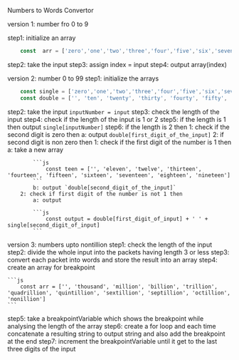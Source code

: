 Numbers to Words Convertor


version 1: number fro 0 to 9

step1: initialize an array 
```js
    const  arr = ['zero','one','two','three','four','five','six','seven','eight','nine']
```
step2: take the input
step3: assign index = input
step4: output array(index)


version 2: number 0 to 99
step1: initialize the arrays 
```js
    const single = ['zero','one','two','three','four','five','six','seven','eight','nine']
    const double = ['', 'ten', 'twenty', 'thirty', 'fourty', 'fifty', 'sixty', 'seventy', 'eighty', 'ninety']
```
step2: take the input `inputNumber = input`
step3: check the length of the input
step4: check if the length of the input is 1 or 2
step5: if the length is 1 then output `single[inputNumber]`
step6: if the length is 2 then
    1: check if the second digit is zero then
        a: output `double[first_digit_of_the_input]`
    2: if second digit is non zero then 
        1: check if the first digit of the number is 1 then
            a: take a new array

            ```js
                const teen = ['', 'eleven', 'twelve', 'thirteen', 'fourteen', 'fifteen', 'sixteen', 'seventeen', 'eighteen', 'nineteen']
            ```
            b: output `double[second_digit_of_the_input]`
        2: check if first digit of the number is not 1 then
            a: output

            ```js
                const output = double[first_digit_of_input] + ' ' + single[second_digit_of_input]
            ```


version 3: numbers upto nontillion
step1: check the length of the input
step2: divide the whole input into the packets having length 3 or less
step3: convert each packet into words and store the result into an array
step4: create an array for breakpoint

    ```js
        const arr = ['', 'thousand', 'million', 'billion', 'trillion', 'quadrillion', 'quintillion', 'sextillion', 'septillion', 'octillion', 'nonillion']
    ```
step5: take a breakpointVariable which shows the breakpoint while analysing the length of the array
step6: create a for loop and each time concatenate a resulting string to output string and also add the breakpoint at the end
step7: increment the breakpointVariable until it get to the last three digits of the input